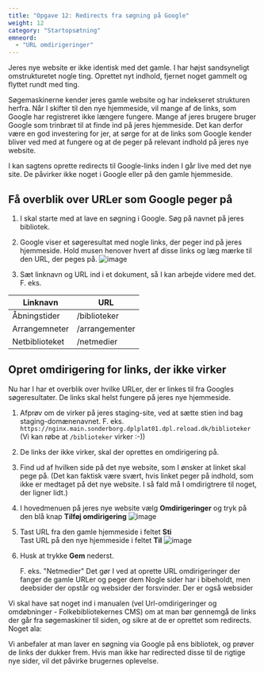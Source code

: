 ```yaml
---
title: "Opgave 12: Redirects fra søgning på Google"
weight: 12
category: "Startopsætning"
emneord:
  - "URL omdirigeringer"
---
```

Jeres nye website er ikke identisk med det gamle. I har højst sandsyneligt omstrukturetet nogle ting. Oprettet nyt indhold, fjernet noget gammelt og flyttet rundt med ting.

Søgemaskinerne kender jeres gamle website og har indekseret strukturen herfra. Når I skifter til den nye hjemmeside, vil mange af de links, som Google har registreret ikke længere fungere. Mange af jeres brugere bruger Google som trinbræt til at finde ind på jeres hjemmeside. Det kan derfor være en god investering for jer, at sørge for at de links som Google kender bliver ved med at fungere og at de peger på relevant indhold på jeres nye website.

I kan sagtens oprette redirects til Google-links inden I går live med det nye site. De påvirker ikke noget i Google eller på den gamle hjemmeside.

## Få overblik over URLer som Google peger på
1. I skal starte med at lave en søgning i Google. Søg på navnet på jeres bibliotek.
2. Google viser et søgeresultat med nogle links, der peger ind på jeres hjemmeside. Hold musen henover hvert af disse links og læg mærke til den URL, der peges på.
   ![image](https://github.com/danskernesdigitalebibliotek/folkebibliotekernes_cms_manual/assets/1641342/3e26f6ed-4931-4aa8-8ff0-3b1c37685226)

4. Sæt linknavn og URL ind i et dokument, så I kan arbejde videre med det. F. eks.

|Linknavn|URL|
|---|---|
|Åbningstider|/biblioteker|
|Arrangemneter|/arrangementer|
|Netbiblioteket|/netmedier|

## Opret omdirigering for links, der ikke virker
Nu har I har et overblik over hvilke URLer, der er linkes til fra Googles søgeresultater. De links skal helst fungere på jeres nye hjemmeside.
1. Afprøv om de virker på jeres staging-site, ved at sætte stien ind bag staging-domænenavnet. F. eks. `https://nginx.main.sonderborg.dplplat01.dpl.reload.dk/biblioteker`
   (Vi kan røbe at `/biblioteker` virker :-))
2. De links der ikke virker, skal der oprettes en omdirigering på.
3. Find ud af hvilken side på det nye website, som I ønsker at linket skal pege på. (Det kan faktisk være svært, hvis linket peger på indhold, som ikke er medtaget på det nye website. I så fald må I omdirigtrere til noget, der ligner lidt.)
4. I hovedmenuen på jeres nye website vælg **Omdirigeringer** og tryk på den blå knap **Tilføj omdirigering**
   ![image](https://github.com/danskernesdigitalebibliotek/folkebibliotekernes_cms_manual/assets/1641342/47bdf0e6-bec7-4328-bf3d-1ef7b624e904)
5. Tast URL fra den gamle hjemmeside i feltet **Sti**\
   Tast URL på den nye hjemmeside i feltet **Til**
   ![image](https://github.com/danskernesdigitalebibliotek/folkebibliotekernes_cms_manual/assets/1641342/a53d88db-95bd-4e8e-9b38-819c97c70fd9)
6. Husk at trykke **Gem** nederst.


   


   F. eks. "Netmedier" 
Det gør I ved at oprette URL omdirigeringer der fanger de gamle URLer og peger dem Nogle sider har i bibeholdt, men deebsider der opstår og websider der forsvinder. Der er også websider 


Vi skal have sat noget ind i manualen (vel Url-omdirigeringer og omdøbninger - Folkebibliotekernes CMS) om at man bør gennemgå de links der går fra søgemaskiner til siden, og sikre at de er oprettet som redirects. Noget ala:
 
Vi anbefaler at man laver en søgning via Google på ens bibliotek, og prøver de links der dukker frem. Hvis man ikke har redirected disse til de rigtige nye sider, vil det påvirke brugernes oplevelse.


